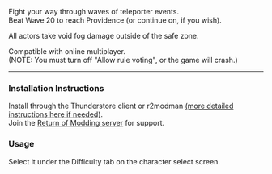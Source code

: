 Fight your way through waves of teleporter events.  
Beat Wave 20 to reach Providence (or continue on, if you wish).  

All actors take void fog damage outside of the safe zone.  

Compatible with online multiplayer.  
(NOTE: You must turn off "Allow rule voting", or the game will crash.)

---

### Installation Instructions
Install through the Thunderstore client or r2modman [(more detailed instructions here if needed)](https://return-of-modding.github.io/ModdingWiki/Playing/Getting-Started/).  
Join the [Return of Modding server](https://discord.gg/VjS57cszMq) for support.  


### Usage
Select it under the Difficulty tab on the character select screen.
